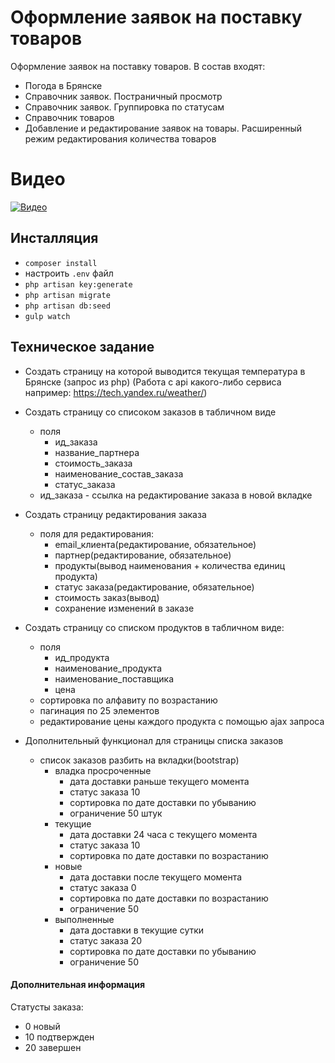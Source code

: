 # Оформление заявок на поставку товаров


Оформление заявок на поставку товаров. 
В состав входят:
- Погода в Брянске
- Справочник заявок. Постраничный просмотр
- Справочник заявок. Группировка по статусам
- Справочник товаров
- Добавление и редактирование заявок на товары. Расширенный режим редактирования количества товаров

# Видео
[![Видео](https://i.ytimg.com/vi/5TZ-zzYagJ8/hqdefault.jpg)](https://www.youtube.com/watch?v=5TZ-zzYagJ8&feature=youtu.be)

## Инсталляция
- `composer install`
-  настроить `.env` файл
- `php artisan key:generate`
- `php artisan migrate`
- `php artisan db:seed`
- `gulp watch`


## Техническое задание

- Создать страницу на которой выводится текущая температура в Брянске (запрос из php) (Работа с api какого-либо сервиса например: https://tech.yandex.ru/weather/)

- Создать страницу со списоком заказов в табличном виде
    - поля 
        - ид_заказа 
        - название_партнера 
        - стоимость_заказа 
        - наименование_состав_заказа 
        - статус_заказа
    - ид_заказа - ссылка на редактирование заказа в новой вкладке
- Создать страницу редактирования заказа
    - поля для редактирования:
        - email_клиента(редактирование, обязательное)
        - партнер(редактирование, обязательное)
        - продукты(вывод наименования + количества единиц продукта)
        - статус заказа(редактирование, обязательное)
        - стоимость заказ(вывод)
        - сохранение изменений в заказе

- Создать страницу со списком продуктов в табличном виде:
    - поля 
        - ид_продукта 
        - наименование_продукта 
        - наименование_поставщика 
        - цена
    - сортировка по алфавиту по возрастанию
    - пагинация по 25 элементов
    - редактирование цены каждого продукта с помощью ajax запроса
- Дополнительный функционал для страницы списка заказов
    - список заказов разбить на вкладки(bootstrap)
        - владка просроченные
            - дата доставки раньше текущего момента
            - статус заказа 10
            - сортировка по дате доставки по убыванию
            - ограничение 50 штук
        - текущие
            - дата доставки 24 часа с текущего момента
            - статус заказа 10
            - сортировка по дате доставки по возрастанию
        - новые
            - дата доставки после текущего момента
            - статус заказа 0
            - сортировка по дате доставки по возрастанию
            - ограничение 50
        - выполненные
            - дата доставки в текущие сутки
            - статус заказа 20
            - сортировка по дате доставки по убыванию
            - ограничение 50


#### Дополнительная информация
Статусты заказа:
- 0 новый
- 10 подтвержден
- 20 завершен

